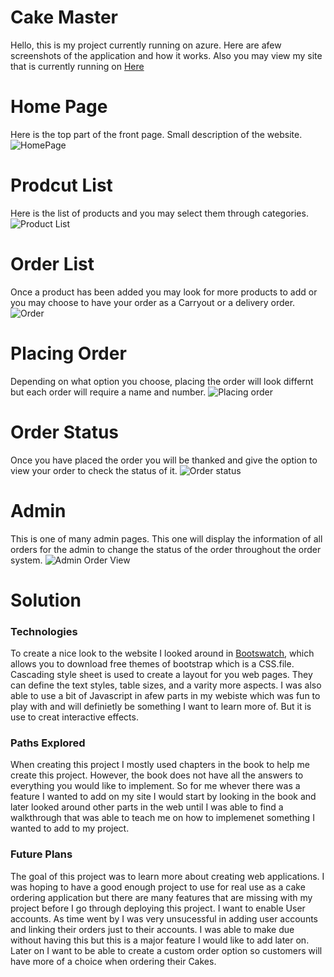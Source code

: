 # Cake Master 
Hello, this is my project currently running on azure. Here are afew screenshots of the application and how it works. Also you may view my site that is currently running on [Here](https://cakemaster20191104113742.azurewebsites.net/)

# Home Page
Here is the top part of the front page. Small description of the website.
![HomePage](https://user-images.githubusercontent.com/52970486/68290835-7c802780-003d-11ea-9206-df11d8c3bb3e.PNG)

# Prodcut List
Here is the list of products and you may select them through categories.
![Product List](https://user-images.githubusercontent.com/52970486/68290840-7d18be00-003d-11ea-8652-0b02e6d9133e.PNG)

# Order List
Once a product has been added you may look for more products to add or you may choose to have your order as a Carryout or a delivery order.
![Order](https://user-images.githubusercontent.com/52970486/68290838-7c802780-003d-11ea-9917-73834d6b8aa2.PNG)

# Placing Order 
Depending on what option you choose, placing the order will look differnt but each order will require a name and number.
![Placing order](https://user-images.githubusercontent.com/52970486/68290839-7d18be00-003d-11ea-9bbc-cf64f83f2db3.PNG)

# Order Status
Once you have placed the order you will be thanked and give the option to view your order to check the status of it.
![Order status](https://user-images.githubusercontent.com/52970486/68290837-7c802780-003d-11ea-8f55-0e6ec9b46416.PNG)

# Admin
This is one of many admin pages. This one will display the information of all orders for the admin to change the status of the order throughout the order system.
![Admin Order View](https://user-images.githubusercontent.com/52970486/68290841-7d18be00-003d-11ea-9e30-5ad960c5a652.PNG)

# Solution
### Technologies
To create a nice look to the website I looked around in [Bootswatch](https://bootswatch.com/), which allows you to download free themes
of bootstrap which is a CSS.file. Cascading style sheet is used to create a layout for you web pages. They can define the text styles, table sizes, and a varity more aspects. I was also able to use a bit of Javascript in afew parts in my webiste which was fun to play with and will definietly be something I want to learn more of. But it is use to creat interactive effects.

### Paths Explored 
When creating this project I mostly used chapters in the book to help me create this project. However, the book does not have all the answers to everything you would like to implement. So for me whever there was a feature I wanted to add on my site I would start by looking in the book and later looked around other parts in the web until I was able to find a walkthrough that was able to teach me on how to implemenet something I wanted to add to my project.

### Future Plans
The goal of this project was to learn more about creating web applications. I was hoping to have a good enough project to use for real use as a cake ordering application but there are many features that are missing with my project before I go through deploying this project. I want to enable User accounts. As time went by I was very unsucessful in adding user accounts and linking their orders just to their accounts. I was able to make due without having this but this is a major feature I would like to add later on. Later on I want to be able to create a custom order option so customers will have more of a choice when ordering their Cakes.

